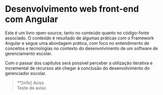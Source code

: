 # Desenvolvimento web front-end com Angular

Este é um livro open-source, tanto no conteúdo quanto no código-fonte associado. O conteúdo é resultado de algumas práticas com o Framework Angular e segue uma abordagem prática, com foco no entendimento de conceitos e tecnologias no contexto do desenvolvimento de um software de gerenciamento escolar.

Com o passar dos capítulos será possível perceber a utilização iterativa e incremental de recursos até chegar à conclusão do desenvolvimento do gerenciador escolar.

> \*\*\[info\] Aviso  
> Teste de aviso



